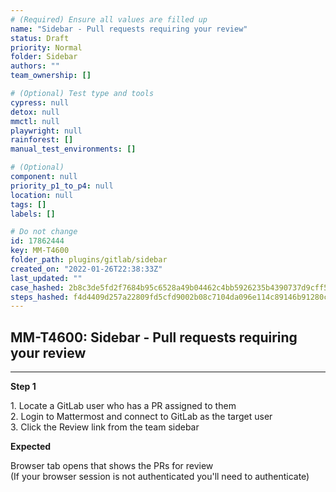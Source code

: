 ```yaml
---
# (Required) Ensure all values are filled up
name: "Sidebar - Pull requests requiring your review"
status: Draft
priority: Normal
folder: Sidebar
authors: ""
team_ownership: []

# (Optional) Test type and tools
cypress: null
detox: null
mmctl: null
playwright: null
rainforest: []
manual_test_environments: []

# (Optional)
component: null
priority_p1_to_p4: null
location: null
tags: []
labels: []

# Do not change
id: 17862444
key: MM-T4600
folder_path: plugins/gitlab/sidebar
created_on: "2022-01-26T22:38:33Z"
last_updated: ""
case_hashed: 2b8c3de5fd2f7684b95c6528a49b04462c4bb5926235b4390737d9cff5224a386c6b98945f57f766b2a8a4e36e573787
steps_hashed: f4d4409d257a22809fd5cfd9002b08c7104da096e114c89146b91280cf42ee36fc59c8703682685a603055d8e3085e07
---
```


## MM-T4600: Sidebar - Pull requests requiring your review

---

**Step 1**

1\. Locate a GitLab user who has a PR assigned to them\
2\. Login to Mattermost and connect to GitLab as the target user\
3\. Click the Review link from the team sidebar

**Expected**

Browser tab opens that shows the PRs for review\
(If your browser session is not authenticated you'll need to authenticate)
